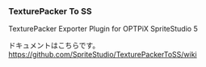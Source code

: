 ### TexturePacker To SS
  
TexturePacker Exporter Plugin for OPTPiX SpriteStudio 5

ドキュメントはこちらです。  
https://github.com/SpriteStudio/TexturePackerToSS/wiki
